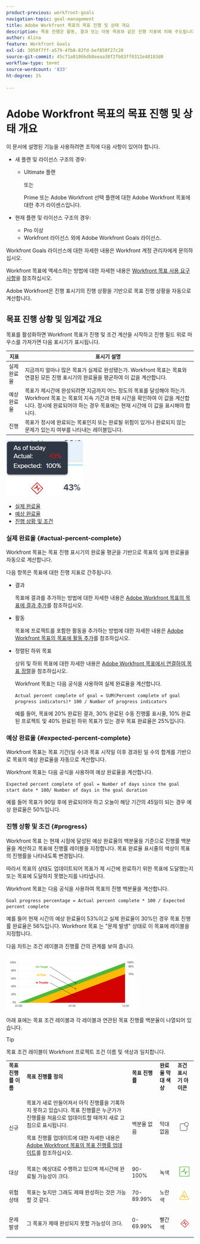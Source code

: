 ```yaml
---
product-previous: workfront-goals
navigation-topic: goal-management
title: Adobe Workfront 목표의 목표 진행 및 상태 개요
description: 목표 진행은 활동, 결과 또는 아동 목표와 같은 진행 지표에 의해 주도됩니다. 목표 조건은 현재 시점의 목표 진행에 의해 결정된다.
author: Alina
feature: Workfront Goals
exl-id: 3050f7ff-a579-4fb8-82fd-bef850f27c20
source-git-commit: 45c71a8106bdb8eeaa38f2fb83ff0312e48183d0
workflow-type: tm+mt
source-wordcount: '833'
ht-degree: 1%

---
```


# Adobe Workfront 목표의 목표 진행 및 상태 개요

이 문서에 설명된 기능을 사용하려면 조직에 다음 사항이 있어야 합니다.

* 새 플랜 및 라이선스 구조의 경우:

   * Ultimate 플랜

     또는

     Prime 또는 Adobe Workfront 선택 플랜에 대한 Adobe Workfront 목표에 대한 추가 라이센스입니다.

* 현재 플랜 및 라이선스 구조의 경우:

   * Pro 이상
   * Workfront 라이선스 외에 Adobe Workfront Goals 라이선스.

Workfront Goals 라이선스에 대한 자세한 내용은 Workfront 계정 관리자에게 문의하십시오.

Workfront 목표에 액세스하는 방법에 대한 자세한 내용은 [Workfront 목표 사용 요구 사항](../../workfront-goals/goal-management/access-needed-for-wf-goals.md)을 참조하십시오.

Adobe Workfront은 진행 표시기의 진행 상황을 기반으로 목표 진행 상황을 자동으로 계산합니다.

## 목표 진행 상황 및 임계값 개요

목표를 활성화하면 Workfront 목표가 진행 및 조건 계산을 시작하고 진행 필드 위로 마우스를 가져가면 다음 표시기가 표시됩니다.

| 지표 | 표시기 설명 |
|---|---|
| 실제 완료율 | 지금까지 얼마나 많은 목표가 실제로 완성됐는가. Workfront 목표는 목표와 연결된 모든 진행 표시기의 완료율을 평균하여 이 값을 계산합니다. |
| 예상 완료율 | 목표가 제시간에 완성되려면 지금까지 어느 정도의 목표를 달성해야 하는가. Workfront 목표 는 목표의 지속 기간과 현재 시간을 확인하여 이 값을 계산합니다. 정시에 완료되어야 하는 경우 목표에는 현재 시간에 이 값을 표시해야 합니다. |
| 진행 | 목표가 정시에 완료되는 목표인지 또는 완료될 위험이 있거나 완료되지 않는 문제가 있는지 여부를 나타내는 레이블입니다. |

![문제 발생](assets/in-trouble-goal-progress-expanded.png)

<!--drafted for the redesign: replace the screen shot above with the redesigned one which is white, not black-->

* [실제 완료율](#actual-percent-complete)
* [예상 완료율](#expected-percent-complete)
* [진행 상황 및 조건](#progress)

### 실제 완료율 {#actual-percent-complete}

Workfront 목표는 목표 진행 표시기의 완료율 평균을 기반으로 목표의 실제 완료율을 자동으로 계산합니다.

다음 항목은 목표에 대한 진행 지표로 간주됩니다.

* 결과

  목표에 결과를 추가하는 방법에 대한 자세한 내용은 [Adobe Workfront 목표의 목표에 결과 추가](../../workfront-goals/results-and-activities/add-results-to-goals.md)를 참조하십시오.

* 활동

  목표에 프로젝트를 포함한 활동을 추가하는 방법에 대한 자세한 내용은 [Adobe Workfront 목표의 목표에 활동 추가](../../workfront-goals/results-and-activities/add-activities-to-goals.md)를 참조하십시오.

* 정렬된 하위 목표

  상위 및 하위 목표에 대한 자세한 내용은 [Adobe Workfront 목표에서 연결하여 목표 정렬](../../workfront-goals/goal-alignment/align-goals-by-connecting-them.md)을 참조하십시오.

  Workfront 목표는 다음 공식을 사용하여 실제 완료율을 계산합니다.

  ```
  Actual percent complete of goal = SUM(Percent complete of goal progress indicators)* 100 / Number of progress indicators
  ```

  예를 들어, 목표에 20% 완료된 결과, 30% 완료된 수동 진행률 표시줄, 10% 완료된 프로젝트 및 40% 완료된 하위 목표가 있는 경우 목표 완료율은 25%입니다.

### 예상 완료율 {#expected-percent-complete}

Workfront 목표는 목표 기간(일 수)과 목표 시작일 이후 경과된 일 수의 합계를 기반으로 목표의 예상 완료율을 자동으로 계산합니다.

Workfront 목표는 다음 공식을 사용하여 예상 완료율을 계산합니다.

```
Expected percent complete of goal = Number of days since the goal start date * 100/ Number of days in the goal duration
```

예를 들어 목표가 90일 후에 완료되어야 하고 오늘이 해당 기간의 45일이 되는 경우 예상 완료율은 50%입니다.

### 진행 상황 및 조건 {#progress}

Workfront 목표 는 현재 시점에 달성된 예상 완료율의 백분율을 기준으로 진행률 백분율을 계산하고 목표에 진행률 레이블을 지정합니다. 목표 완료율 표시줄의 색상이 목표의 진행률을 나타내도록 변경됩니다.

따라서 목표의 상태도 업데이트되어 목표가 제 시간에 완료하기 위한 목표에 도달했는지 또는 목표에 도달하지 못했는지를 나타냅니다.

Workfront 목표는 다음 공식을 사용하여 목표의 진행 백분율을 계산합니다.

```
Goal progress percentage = Actual percent complete * 100 / Expected percent complete
```

예를 들어 현재 시간의 예상 완료율이 53%이고 실제 완료율이 30%인 경우 목표 진행률 완료율은 56%입니다. Workfront 목표 는 &quot;문제 발생&quot; 상태로 이 목표에 레이블을 지정합니다.

다음 차트는 조건 레이블과 진행률 간의 관계를 보여 줍니다.

![진행 상태 레이블 차트로 표시](assets/progress-status-labels-charted-after-match-with-project-condition-350x147.png)

아래 표에는 목표 조건 레이블과 각 레이블과 연관된 목표 진행률 백분율이 나열되어 있습니다.

>[!TIP]
>
>목표 조건 레이블이 Workfront 프로젝트 조건 이름 및 색상과 일치합니다.

<table style="table-layout:auto"> 
 <col> 
 <col> 
 <col> 
 <col> 
 <tbody> 
  <tr> 
   <td><b>목표 진행률 이름</b></td> 
   <td><b>목표 진행률 정의</b></td> 
   <td><b>목표 진행률</b></td> 
   <td><b>완료율 막대 색상</b></td> 
   <td><b>조건 표시기 아이콘</b></td> 
  </tr> 
  <tr> 
   <td>신규</td> 
   <td> <p>목표가 새로 만들어져서 아직 진행률을 기록하지 못하고 있습니다. 목표 진행률은 누군가가 진행률을 처음으로 업데이트할 때까지 새로 고침으로 표시됩니다. </p> <p>목표 진행률 업데이트에 대한 자세한 내용은 <a href="../../workfront-goals/goal-review-and-workfront-goals-sections/check-in-goals.md" class="MCXref xref">Adobe Workfront 목표의 목표 진행률 업데이트</a>를 참조하십시오.</p> </td> 
   <td>백분율 없음</td> 
   <td>막대 없음</td> 
   <td><img src="assets/new-goal-icon-condition.png" alt="new_goal_icon_condition.png"></td>
  </tr> 
  <tr> 
   <td> <p><span>대상</span> </p> </td> 
   <td>목표는 예상대로 수행하고 있으며 제시간에 완료될 가능성이 크다. </td> 
   <td>90-100%</td> 
   <td>녹색</td> 
    <td><img src="assets/on-target-icon-condition.png" alt="on_target_icon_condition.png"></td>
  </tr> 
  <tr> 
   <td> <p><span>위험 상태</span> </p> </td> 
   <td>목표는 늦지만 그래도 제때 완성하는 것은 가능할 것 같다. </td> 
   <td>70-89.99%</td> 
   <td>노란색</td>
   <td><img src="assets/at-risk-icon-condition.png" alt="at_risk_icon_condition.png"></td> 
  </tr> 
  <tr> 
   <td> <p><span>문제 발생</span> </p> </td> 
   <td> <p>그 목표가 제때 완성되지 못할 가능성이 크다. </p> </td> 
   <td>0-69.99%</td> 
   <td>빨간색</td> 
   <td><img src="assets/in-trouble-icon-condition.png" alt="in_trouble_icon_condition.png"></td> 
  </tr> 
 </tbody> 
</table>
